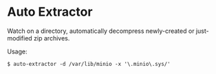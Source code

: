 Auto Extractor
==============

Watch on a directory, automatically decompress newly-created or just-modified zip archives.

Usage:

```shell
$ auto-extractor -d /var/lib/minio -x '\.minio\.sys/'
```

